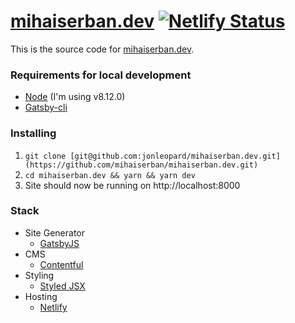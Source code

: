 # [mihaiserban.dev](https://mihaiserban.dev) [![Netlify Status](https://api.netlify.com/api/v1/badges/593ff779-529e-4ed8-8970-6f711558ce31/deploy-status)](https://app.netlify.com/sites/fervent-dijkstra-a2a30d/deploys)

This is the source code for [mihaiserban.dev](https://mihaiserban.dev).

### Requirements for local development

- [Node](https://nodejs.org/en/) (I'm using v8.12.0)
- [Gatsby-cli](https://www.gatsbyjs.org/docs/gatsby-cli/)

### Installing

1. `git clone [git@github.com:jonleopard/mihaiserban.dev.git](https://github.com/mihaiserban/mihaiserban.dev.git)`
2. `cd mihaiserban.dev && yarn && yarn dev`
3. Site should now be running on http://localhost:8000

### Stack

- Site Generator
  - [GatsbyJS](https://www.gatsbyjs.org/)
- CMS
  - [Contentful](https://www.contentful.com/)
- Styling
  - [Styled JSX](https://github.com/zeit/styled-jsx)
- Hosting
  - [Netlify](https://www.netlify.com/)
